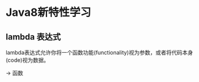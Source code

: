 # Java8新特性学习

## lambda 表达式

 lambda表达式允许你将一个函数功能(functionality)视为参数，或者将代码本身(code)视为数据。
 
 -> 函数
 
 
## 